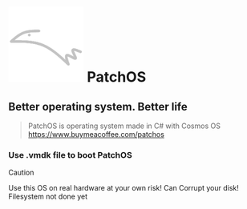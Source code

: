 # <img src="logo.png" style="width:150px"> **PatchOS** 
## Better operating system. Better life
> PatchOS is operating system made in C# with Cosmos OS
> https://www.buymeacoffee.com/patchos
>
### Use .vmdk file to boot PatchOS
> [!CAUTION]
> Use this OS on real hardware at your own risk! Can Corrupt your disk! Filesystem not done yet
    
